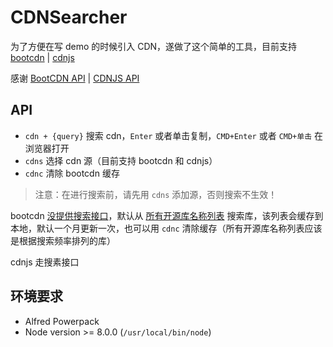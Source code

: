 # CDNSearcher

为了方便在写 demo 的时候引入 CDN，遂做了这个简单的工具，目前支持 [bootcdn](https://www.bootcdn.cn/) | [cdnjs](https://cdnjs.com/)

感谢 [BootCDN API](http://www.bootcdn.cn/api/) | [CDNJS API](https://cdnjs.com/api)

## API

* `cdn + {query}` 搜索 cdn，`Enter` 或者单击复制，`CMD+Enter` 或者 `CMD+单击` 在浏览器打开
* `cdns` 选择 cdn 源（目前支持 bootcdn 和 cdnjs）
* `cdnc` 清除 bootcdn 缓存

> 注意：在进行搜索前，请先用 `cdns` 添加源，否则搜索不生效！

bootcdn [没提供搜索接口](https://www.bootcdn.cn/api/#faq)，默认从 [所有开源库名称列表](https://api.bootcdn.cn/names.min.json) 搜索库，该列表会缓存到本地，默认一个月更新一次，也可以用 `cdnc` 清除缓存（所有开源库名称列表应该是根据搜索频率排列的库）

cdnjs 走搜素接口
 
## 环境要求

* Alfred Powerpack
* Node version >= 8.0.0 (`/usr/local/bin/node`)
